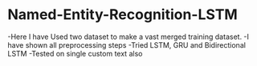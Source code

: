 # Named-Entity-Recognition-LSTM
-Here I have Used two dataset to make a vast merged training dataset.
-I have shown all preprocessing steps
-Tried LSTM, GRU and Bidirectional LSTM
-Tested on single custom text also
